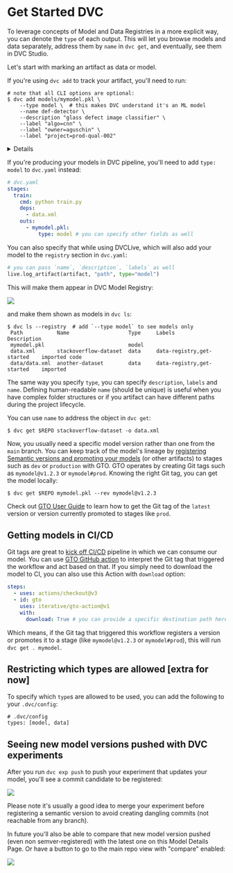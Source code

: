 # Get Started DVC

To leverage concepts of Model and Data Registries in a more explicit way, you
can denote the `type` of each output. This will let you browse models and data
separately, address them by `name` in `dvc get`, and eventually, see them in DVC
Studio.

Let's start with marking an artifact as data or model.

If you're using `dvc add` to track your artifact, you'll need to run:

```dvc
# note that all CLI options are optional:
$ dvc add models/mymodel.pkl \
    --type model \  # this makes DVC understand it's an ML model
    --name def-detector \
    --description "glass defect image classifier" \
    --label "algo=cnn" \
    --label "owner=aguschin" \
    --label "project=prod-qual-002"
```

<details>

### Beside tracking this as usually, his will add it to a top section called `registry` in your `dvc.yaml`

```yaml
# dvc.yaml
registry:
  def-detector: # just like with plots, this could be a path or any string ID
    type: model
    description: glass defect image classifier
    labels:
      - algo=cnn
      - owner=aguschin
      - project=prod-qual-002
    path: models/mymodel.pkl # specify path if use alias to name this
```

If you want this to be in a separate file (say, `artifacts.yaml`), you can tell
DVC to use it with:

```
# dvc.yaml
registry: artifacts.yaml
```

</details>

If you're producing your models in DVC pipeline, you'll need to add
`type: model` to `dvc.yaml` instead:

```yaml
# dvc.yaml
stages:
  train:
    cmd: python train.py
    deps:
      - data.xml
    outs:
      - mymodel.pkl:
          type: model # you can specify other fields as well
```

You can also specify that while using DVCLive, which will also add your model to
the `registry` section in `dvc.yaml`:

```py
# you can pass `name`, `description`, `labels` as well
live.log_artifact(artifact, "path", type="model")
```

This will make them appear in DVC Model Registry:

![](https://user-images.githubusercontent.com/6797716/223443152-84f57b79-3395-4965-97f9-edc81896a1dc.png)

and make them shown as models in `dvc ls`:

```dvc
$ dvc ls --registry  # add `--type model` to see models only
 Path           Name                   Type     Labels                       Description
 mymodel.pkl                           model
 data.xml       stackoverflow-dataset  data     data-registry,get-started    imported code
 data/data.xml  another-dataset        data     data-registry,get-started    imported
```

The same way you specify `type`, you can specify `description`, `labels` and
`name`. Defining human-readable `name` (should be unique) is useful when you
have complex folder structures or if you artifact can have different paths
during the project lifecycle.

You can use `name` to address the object in `dvc get`:

```dvc
$ dvc get $REPO stackoverflow-dataset -o data.xml
```

Now, you usually need a specific model version rather than one from the `main`
branch. You can keep track of the model's lineage by
[registering Semantic versions and promoting your models](/doc/gto/get-started)
(or other artifacts) to stages such as `dev` or `production` with GTO. GTO
operates by creating Git tags such as `mymodel@v1.2.3` or `mymodel#prod`.
Knowing the right Git tag, you can get the model locally:

```dvc
$ dvc get $REPO mymodel.pkl --rev mymodel@v1.2.3
```

Check out
[GTO User Guide](/doc/gto/user-guide/#getting-artifacts-in-systems-downstream)
to learn how to get the Git tag of the `latest` version or version currently
promoted to stages like `prod`.

## Getting models in CI/CD

Git tags are great to [kick off CI/CD](/doc/gto/user-guide/#acting-in-cicd)
pipeline in which we can consume our model. You can use
[GTO GitHub action](https://github.com/iterative/gto-action) to interpret the
Git tag that triggered the workflow and act based on that. If you simply need to
download the model to CI, you can also use this Action with `download` option:

```yaml
steps:
  - uses: actions/checkout@v3
  - id: gto
    uses: iterative/gto-action@v1
    with:
      download: True # you can provide a specific destination path here instead of `True`
```

Which means, if the Git tag that triggered this workflow registers a version or
promotes it to a stage (like `mymodel@v1.2.3` or `mymodel#prod`), this will run
`dvc get . mymodel`.

## Restricting which types are allowed [extra for now]

To specify which `type`s are allowed to be used, you can add the following to
your `.dvc/config`:

```
# .dvc/config
types: [model, data]
```

## Seeing new model versions pushed with DVC experiments

After you run `dvc exp push` to push your experiment that updates your model,
you'll see a commit candidate to be registered:

![](https://user-images.githubusercontent.com/6797716/223444959-d8ddd1a0-5582-405f-9ab0-807e1a0c9489.png)

Please note it's usually a good idea to merge your experiment before registering
a semantic version to avoid creating dangling commits (not reachable from any
branch).

In future you'll also be able to compare that new model version pushed (even non
semver-registered) with the latest one on this Model Details Page. Or have a
button to go to the main repo view with "compare" enabled:

![](https://user-images.githubusercontent.com/6797716/223445799-7ae65e58-6a9e-42a8-890a-f04839349873.png)
